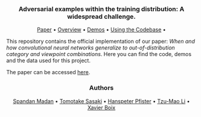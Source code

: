 <div align="center">
<h3>Adversarial examples within the training distribution: A widespread challenge.</h3>
  <!--img src="docs/images/fig_1_github.png" alt="Teaser Figure"--!>
  <a href="https://arxiv.org/abs/2007.08032">Paper</a> •
  <a href="#overview">Overview</a> •
  <a href="#overview">Demos</a> •
  <a href="#codebase">Using the Codebase</a> •
</div>

This repository contains the official implementation of our paper: *When and how convolutional neural networks generalize to out-of-distribution category and viewpoint combinations*. Here you can find the code, demos and the data used for this project.

The paper can be accessed [here](https://arxiv.org/abs/2106.16198).

<div align="center">
<h3>Authors</h3>
  <a href="https://spandan-madan.github.io/about/">Spandan Madan</a> •
  <a href="https://cbmm.mit.edu/about/people/sasaki">Tomotake Sasaki</a> •
  <a href="https://vcg.seas.harvard.edu/people/hanspeter-pfister">Hanspeter Pfister</a> •
  <a href="https://cseweb.ucsd.edu/~tzli/">Tzu-Mao Li</a> •
  <a href="https://web.mit.edu/xboix/www/index.html">Xavier Boix</a>
</div>
